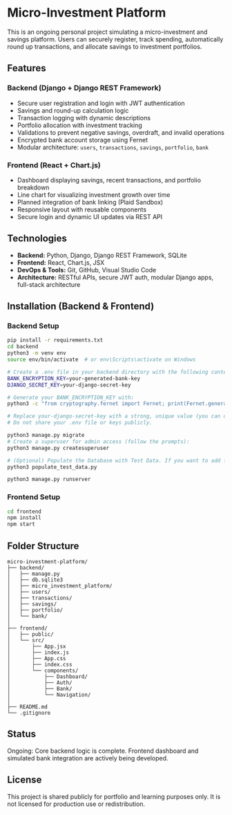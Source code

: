 # Micro-Investment Platform

This is an ongoing personal project simulating a micro-investment and savings platform. Users can securely register, track spending, automatically round up transactions, and allocate savings to investment portfolios.

## Features

### Backend (Django + Django REST Framework)

- Secure user registration and login with JWT authentication
- Savings and round-up calculation logic
- Transaction logging with dynamic descriptions
- Portfolio allocation with investment tracking
- Validations to prevent negative savings, overdraft, and invalid operations
- Encrypted bank account storage using Fernet
- Modular architecture: `users`, `transactions`, `savings`, `portfolio`, `bank`

### Frontend (React + Chart.js)

- Dashboard displaying savings, recent transactions, and portfolio breakdown
- Line chart for visualizing investment growth over time
- Planned integration of bank linking (Plaid Sandbox)
- Responsive layout with reusable components
- Secure login and dynamic UI updates via REST API

## Technologies

- **Backend:** Python, Django, Django REST Framework, SQLite
- **Frontend:** React, Chart.js, JSX
- **DevOps & Tools:** Git, GitHub, Visual Studio Code
- **Architecture:** RESTful APIs, secure JWT auth, modular Django apps, full-stack architecture

## Installation (Backend & Frontend)

### Backend Setup

```bash
pip install -r requirements.txt
cd backend
python3 -m venv env
source env/bin/activate  # or env\Scripts\activate on Windows

# Create a .env file in your backend directory with the following content:
BANK_ENCRYPTION_KEY=your-generated-bank-key
DJANGO_SECRET_KEY=your-django-secret-key

# Generate your BANK_ENCRYPTION_KEY with:
python3 -c "from cryptography.fernet import Fernet; print(Fernet.generate_key().decode())"

# Replace your-django-secret-key with a strong, unique value (you can use Django’s secret key generator or similar tools).
# Do not share your .env file or keys publicly.

python3 manage.py migrate
# Create a superuser for admin access (follow the prompts):
python3 manage.py createsuperuser

# (Optional) Populate the Database with Test Data. If you want to add fake/demo data for testing.
python3 populate_test_data.py

python3 manage.py runserver
```

### Frontend Setup

```bash
cd frontend
npm install
npm start
```

## Folder Structure

```text
micro-investment-platform/
├── backend/
│   ├── manage.py
│   ├── db.sqlite3
│   ├── micro_investment_platform/
│   ├── users/
│   ├── transactions/
│   ├── savings/
│   ├── portfolio/
│   └── bank/
│
├── frontend/
│   ├── public/
│   └── src/
│       ├── App.jsx
│       ├── index.js
│       ├── App.css
│       ├── index.css
│       └── components/
│           ├── Dashboard/
│           ├── Auth/
│           ├── Bank/
│           └── Navigation/
│
├── README.md
└── .gitignore
```

## Status

Ongoing: Core backend logic is complete. Frontend dashboard and simulated bank integration are actively being developed.

## License

This project is shared publicly for portfolio and learning purposes only. It is not licensed for production use or redistribution.
